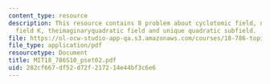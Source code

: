 ```yaml
---
content_type: resource
description: This resource contains 8 problem about cyclotomic field, non-perfect
  field K, theimaginaryquadratic field and unique quadratic subfield.
file: https://ol-ocw-studio-app-qa.s3.amazonaws.com/courses/18-786-topics-in-algebraic-number-theory-spring-2010/282cf667df52d72f217214e44bf3c6e6_MIT18_786S10_pset02.pdf
file_type: application/pdf
resourcetype: Document
title: MIT18_786S10_pset02.pdf
uid: 282cf667-df52-d72f-2172-14e44bf3c6e6
---
```

